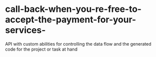 # call-back-when-you-re-free-to-accept-the-payment-for-your-services-
API with custom abilities for controlling the data flow and the generated code for the project or task at hand
